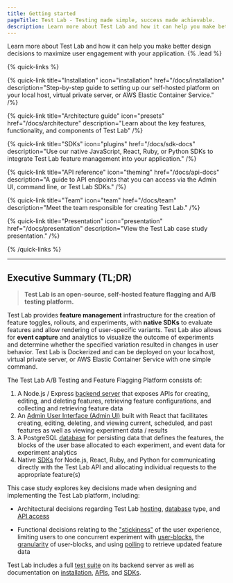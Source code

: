 ```yaml
---
title: Getting started
pageTitle: Test Lab - Testing made simple, success made achievable.
description: Learn more about Test Lab and how it can help you make better design decisions to maximize user engagement with your application.
---
```


Learn more about Test Lab and how it can help you make better design decisions to maximize user engagement with your application. {% .lead %}

{% quick-links %}

{% quick-link title="Installation" icon="installation" href="/docs/installation" description="Step-by-step guide to setting up our self-hosted platform on your local host, virtual private server, or AWS Elastic Container Service." /%}

{% quick-link title="Architecture guide" icon="presets" href="/docs/architecture" description="Learn about the key features, functionality, and components of Test Lab" /%}

{% quick-link title="SDKs" icon="plugins" href="/docs/sdk-docs" description="Use our native JavaScript, React, Ruby, or Python SDKs to integrate Test Lab feature management into your application." /%}

{% quick-link title="API reference" icon="theming" href="/docs/api-docs" description="A guide to API endpoints that you can access via the Admin UI, command line, or Test Lab SDKs." /%}

{% quick-link title="Team" icon="team" href="/docs/team" description="Meet the team responsible for creating Test Lab." /%}

{% quick-link title="Presentation" icon="presentation" href="/docs/presentation" description="View the Test Lab case study presentation." /%}

{% /quick-links %}

---

## Executive Summary (TL;DR)

> **Test Lab is an open-source, self-hosted feature flagging and A/B testing platform.**

Test Lab provides **feature management** infrastructure for the creation of feature toggles, rollouts, and experiments, with **native SDKs** to evaluate features and allow rendering of user-specific variants. Test Lab also allows for **event capture** and analytics to visualize the outcome of experiments and determine whether the specified variation resulted in changes in user behavior. Test Lab is Dockerized and can be deployed on your localhost, virtual private server, or AWS Elastic Container Service with one simple command.

The Test Lab A/B Testing and Feature Flagging Platform consists of:

1. A Node.js / Express [backend server](/docs/backend-server) that exposes APIs for creating, editing, and deleting features, retrieving feature configurations, and collecting and retrieving feature data
2. An [Admin User Interface (Admin UI)](/docs/admin-ui) built with React that facilitates creating, editing, deleting, and viewing current, scheduled, and past features as well as viewing experiment data / results
3. A PostgreSQL [database](/docs/database) for persisting data that defines the features, the blocks of the user base allocated to each experiment, and event data for experiment analytics
4. Native [SDKs](/docs/sdk) for Node.js, React, Ruby, and Python for communicating directly with the Test Lab API and allocating individual requests to the appropriate feature(s)

This case study explores key decisions made when designing and implementing the Test Lab platform, including:

- Architectural decisions regarding Test Lab [hosting](/docs/decisions#managed-versus-self-hosted), [database](/docs/decisions#database-type) type, and [API access](/docs/decisions#api-access)

* Functional decisions relating to the ["stickiness"](/docs/functional-decisions#"stickiness"-of-the-user-experience) of the user experience, limiting users to one concurrent experiment with [user-blocks]("/docs/functional-decisions#limiting-users-to-one-concurrent-experiment), the [granularity](/docs/functional-decisions#granularity-of-user-blocks) of user-blocks, and using [polling](/docs/functional-decisions#polling-to-retrieve-updated-feature-data) to retrieve updated feature data

Test Lab includes a full [test suite](/docs/testing) on its backend server as well as documentation on [installation](/docs/installation), [APIs](/docs/api-docs), and [SDKs](/docs/sdk-docs).
